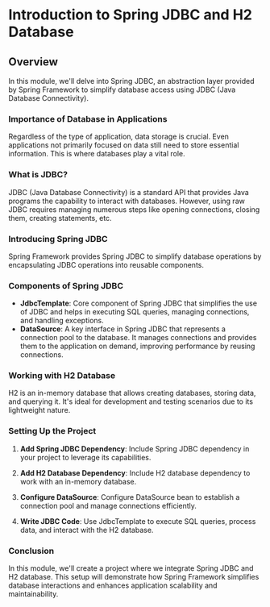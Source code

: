 # Introduction to Spring JDBC and H2 Database

## Overview

In this module, we'll delve into Spring JDBC, an abstraction layer provided by Spring Framework to simplify database access using JDBC (Java Database Connectivity).

### Importance of Database in Applications

Regardless of the type of application, data storage is crucial. Even applications not primarily focused on data still need to store essential information. This is where databases play a vital role.

### What is JDBC?

JDBC (Java Database Connectivity) is a standard API that provides Java programs the capability to interact with databases. However, using raw JDBC requires managing numerous steps like opening connections, closing them, creating statements, etc.

### Introducing Spring JDBC

Spring Framework provides Spring JDBC to simplify database operations by encapsulating JDBC operations into reusable components.

### Components of Spring JDBC

- **JdbcTemplate**: Core component of Spring JDBC that simplifies the use of JDBC and helps in executing SQL queries, managing connections, and handling exceptions.
- **DataSource**: A key interface in Spring JDBC that represents a connection pool to the database. It manages connections and provides them to the application on demand, improving performance by reusing connections.

### Working with H2 Database

H2 is an in-memory database that allows creating databases, storing data, and querying it. It's ideal for development and testing scenarios due to its lightweight nature.

### Setting Up the Project

1. **Add Spring JDBC Dependency**: Include Spring JDBC dependency in your project to leverage its capabilities.

2. **Add H2 Database Dependency**: Include H2 database dependency to work with an in-memory database.

3. **Configure DataSource**: Configure DataSource bean to establish a connection pool and manage connections efficiently.

4. **Write JDBC Code**: Use JdbcTemplate to execute SQL queries, process data, and interact with the H2 database.

### Conclusion

In this module, we'll create a project where we integrate Spring JDBC and H2 database. This setup will demonstrate how Spring Framework simplifies database interactions and enhances application scalability and maintainability.
